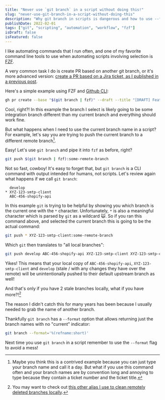 ```yaml
---
title: "Never use `git branch` in a script without doing this!"
slug: "never-use-git-branch-in-a-script-without-doing-this"
description: "Why git branch in scripts is dangerous and how to use --format option to avoid unintended consequences."
publishDate: 2022-02-01
tags: ["git", "scripting", "automation", "workflow", "fzf"]
isDraft: false
isFeatured: false
---
```


I like automating commands that I run often, and one of my favorite command line
tools to use when automating scripts involving selection is
[FZF](https://github.com/junegunn/fzf).

A very common task I do is create PR
based on another git branch, or it's more advanced version: [create a PR based on a Jira
ticket, as I published in a previous post](https://doriankarter.com/create-github-prs-from-jira-ticket/).

Here's a simple example using FZF and [Github CLI](https://cli.github.com/):

```bash
gh pr create --base "$(git branch | fzf)" --draft --title "[DRAFT] Feature XYZ"
```

Cool, right?! In this example the branch I select is likely going to be some
integration branch different than my current branch and everything should work
fine.

But what happens when I need to use the current branch name in a script?
For example, let's say you are trying to push the current branch to a different remote branch[^1].

Easy! Let's use `git branch` and pipe it into `fzf` as before, right?

```bash
git push $(git branch | fzf):some-remote-branch
```

Not so fast, cowboy! It's easy to forget that, but `git branch` is a CLI command
with output intended for humans, not scripts. Let's review again what happens if
we call `git branch`:

```
  develop
* XYZ-123-smtp-client
  ABC-456-shopify-api
```

In this example `git` is trying to be helpful by showing you which branch is the
current one with the `*` character. Unfortunately, `*` is also a meaningful
character which is parsed by `git` as a wildcard 🙀. So if you ran this command
above, and selected the current branch this is going to be the actual command:

```bash
git push * XYZ-123-smtp-client:some-remote-branch
```

Which `git` then translates to "all local branches":

```bash
git push develop ABC-456-shopify-api XYZ-123-smtp-client XYZ-123-smtp-client:some-remote-branch
```

Yikes! This means that your local copy of `ABC-456-shopify-api`,
`XYZ-123-smtp-client` and `develop` (stale / with any changes they have over the
remote) will be unintentionally pushed to their default upstream branch as well!

And that's only if you have 2 stale branches locally, what if you have
more?![^2]

The reason I didn't catch this for many years has been because I usually needed
to grab the name of another branch.

Thankfully `git branch` has a `--format` option that allows returning just the
branch names with no "current" indicator:

```bash
git branch --format='%(refname:short)'
```

Next time you use `git branch` in a script remember to use the `--format` flag to
avoid a mess!

[^1]: Maybe you think this is a contrived example because you can just type your
      branch name and call it a day. But what if you use this command often and
      your branch names are by convention long and annoying to type because they
      contain a ticket number and the ticket title.

[^2]: You may want to check out [this other alias I use to clean remotely deleted
      branches locally](https://github.com/dkarter/dotfiles/blob/1862e076e0e3383aa5dad939c4b205f39a19175b/aliases#L94).